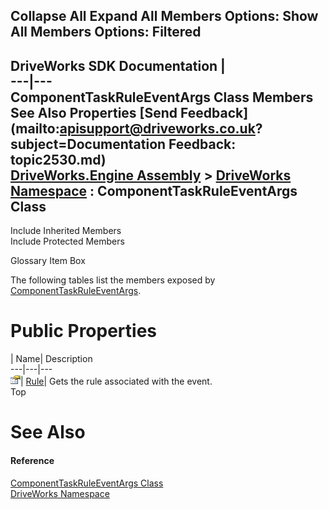 Collapse All Expand All Members Options: Show All  Members Options: Filtered   
---  
DriveWorks SDK Documentation  |   
---|---  
ComponentTaskRuleEventArgs Class Members   
See Also Properties [Send Feedback](mailto:apisupport@driveworks.co.uk?subject=Documentation Feedback: topic2530.md)  
[DriveWorks.Engine Assembly](topic2156.md) > [DriveWorks Namespace](topic2159.md) : ComponentTaskRuleEventArgs Class  
---  
  
Include Inherited Members    
Include Protected Members  


Glossary Item Box

The following tables list the members exposed by [ComponentTaskRuleEventArgs](topic2530.md).

# Public Properties

| Name| Description  
---|---|---  
![Public Property](dotnetimages/publicProperty.gif)| [Rule](topic2536.md)| Gets the rule associated with the event.   
Top

# See Also

#### Reference

[ComponentTaskRuleEventArgs Class](topic2530.md)   
[DriveWorks Namespace](topic2159.md)


